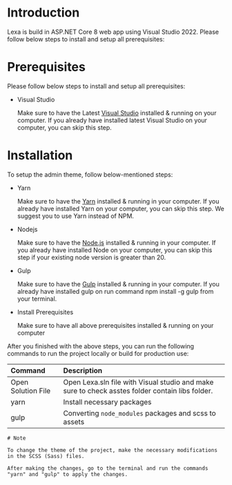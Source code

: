 # Introduction
Lexa is build in ASP.NET Core 8 web app using Visual Studio 2022. Please follow below steps to install and setup all prerequisites:

# Prerequisites
Please follow below steps to install and setup all prerequisites:

- Visual Studio

    Make sure to have the Latest [Visual Studio](https://visualstudio.microsoft.com/vs/) installed & running on your computer. If you already have installed latest Visual Studio on your computer, you can skip this step.

# Installation
To setup the admin theme, follow below-mentioned steps:

- Yarn
    
    Make sure to have the [Yarn](https://classic.yarnpkg.com/en/) installed & running in your computer. If you already have installed Yarn on your computer, you can skip this step. We suggest you to use Yarn instead of NPM.

- Nodejs
    
    Make sure to have the [Node.js](https://nodejs.org/) installed & running in your computer. If you already have installed Node on your computer, you can skip this step if your existing node version is greater than 20.

- Gulp
    
    Make sure to have the [Gulp](https://gulpjs.com/) installed & running in your computer. If you already have installed gulp on run command npm install -g gulp from your terminal.

- Install Prerequisites

    Make sure to have all above prerequisites installed & running on your computer

After you finished with the above steps, you can run the following commands to run the project locally or build for production use:

| Command   | Description   | 
| :-------- | :------- |
| Open Solution File | Open Lexa.sln file with Visual studio and make sure to check asstes folder contain libs folder. |
| yarn | Install necessary packages |
| gulp | Converting `node_modules` packages and scss to assets |

```
# Note

To change the theme of the project, make the necessary modifications in the SCSS (Sass) files.

After making the changes, go to the terminal and run the commands "yarn" and "gulp" to apply the changes.
```
